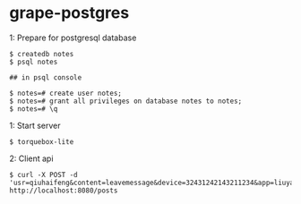 grape-postgres
=========================


1: Prepare for postgresql database

	$ createdb notes
	$ psql notes

	## in psql console

	$ notes=# create user notes;
	$ notes=# grant all privileges on database notes to notes;
	$ notes=# \q

1: Start server

	$ torquebox-lite
	
2: Client api 

	$ curl -X POST -d 'usr=qiuhaifeng&content=leavemessage&device=32431242143211234&app=liuyaozhuanggua&ip=123.33.44.55' http://localhost:8080/posts   

